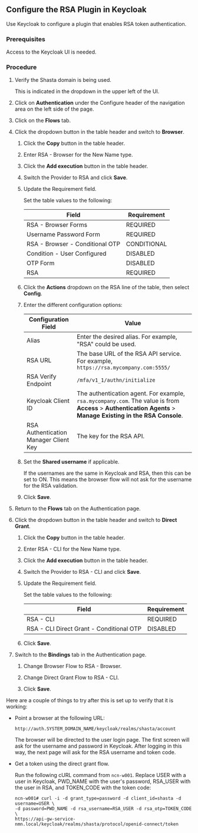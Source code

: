 ## Configure the RSA Plugin in Keycloak

Use Keycloak to configure a plugin that enables RSA token authentication.

### Prerequisites

Access to the Keycloak UI is needed.

### Procedure

1.  Verify the Shasta domain is being used.

    This is indicated in the dropdown in the upper left of the UI.

2.  Click on **Authentication** under the Configure header of the navigation area on the left side of the page.

3.  Click on the **Flows** tab.

4.  Click the dropdown button in the table header and switch to **Browser**.

    1.  Click the **Copy** button in the table header.

    2.  Enter RSA - Browser for the New Name type.

    3.  Click the **Add execution** button in the table header.

    4.  Switch the Provider to RSA and click **Save**.

    5.  Update the Requirement field.

        Set the table values to the following:

        |Field|Requirement|
        |-----|-----------|
        |RSA - Browser Forms|REQUIRED|
        |Username Password Form|REQUIRED|
        |RSA - Browser - Conditional OTP|CONDITIONAL|
        |Condition - User Configured|DISABLED|
        |OTP Form|DISABLED|
        |RSA|REQUIRED|

    6.  Click the **Actions** dropdown on the RSA line of the table, then select **Config**.

    7.  Enter the different configuration options:

        | Configuration Field                   | Value                                                        |
        | ------------------------------------- | ------------------------------------------------------------ |
        | Alias                                 | Enter the desired alias. For example, "RSA" could be used.   |
        | RSA URL                               | The base URL of the RSA API service. For example, `https://rsa.mycompany.com:5555/` |
        | RSA Verify Endpoint                   | `/mfa/v1_1/authn/initialize`                                 |
        | Keycloak Client ID                    | The authentication agent. For example, `rsa.mycompany.com`. The value is from **Access** \> **Authentication Agents** \> **Manage Existing in the RSA Console**. |
        | RSA Authentication Manager Client Key | The key for the RSA API.                                     |
        
    8. Set the **Shared username** if applicable.
    
       If the usernames are the same in Keycloak and RSA, then this can be set to ON. This means the browser flow will not ask for the username for the RSA validation.
    
    9. Click **Save**.

5.  Return to the **Flows** tab on the Authentication page.

6.  Click the dropdown button in the table header and switch to **Direct Grant**.

    1.  Click the **Copy** button in the table header.

    2.  Enter RSA - CLI for the New Name type.

    3.  Click the **Add execution** button in the table header.

    4.  Switch the Provider to RSA - CLI and click **Save**.

    5.  Update the Requirement field.

        Set the table values to the following:

        |Field|Requirement|
        |-----|-----------|
        |RSA - CLI|REQUIRED|
        |RSA - CLI Direct Grant - Conditional OTP|DISABLED|

    6.  Click **Save**.

7.  Switch to the **Bindings** tab in the Authentication page.

    1.  Change Browser Flow to RSA - Browser.

    2.  Change Direct Grant Flow to RSA - CLI.

    3.  Click **Save**.


Here are a couple of things to try after this is set up to verify that it is working:

-   Point a browser at the following URL:

    ```screen
    http://auth.SYSTEM_DOMAIN_NAME/keycloak/realms/shasta/account
    ```

    The browser will be directed to the user login page. The first screen will ask for the username and password in Keycloak. After logging in this way, the next page will ask for the RSA username and token code.

-   Get a token using the direct grant flow.

    Run the following cURL command from `ncn-w001`. Replace USER with a user in Keycloak, PWD\_NAME with the user's password, RSA\_USER with the user in RSA, and TOKEN\_CODE with the token code:

    ```screen
    ncn-w001# curl -i -d grant_type=password -d client_id=shasta -d username=USER \
    -d password=PWD_NAME -d rsa_username=RSA_USER -d rsa_otp=TOKEN_CODE \
    https://api-gw-service-nmn.local/keycloak/realms/shasta/protocol/openid-connect/token
    ```

